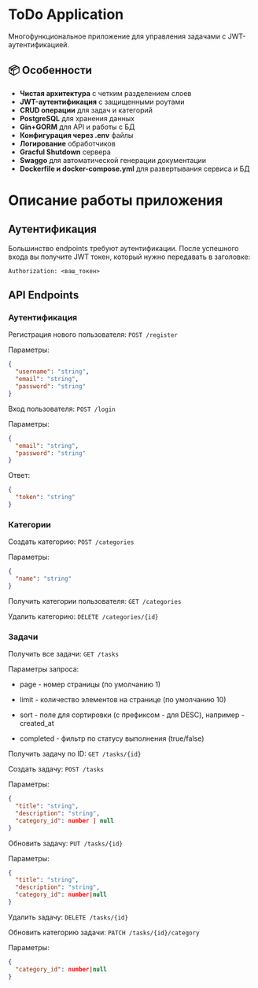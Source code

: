 # ToDo Application
Многофункциональное приложение для управления задачами с JWT-аутентификацией.
## 📦 Особенности

- **Чистая архитектура** с четким разделением слоев
- **JWT-аутентификация** с защищенными роутами
- **CRUD операции** для задач и категорий
- **PostgreSQL** для хранения данных
- **Gin+GORM** для API и работы с БД
- **Конфигурация через .env** файлы
- **Логирование** обработчиков
- **Gracful Shutdown** сервера
- **Swaggo** для автоматической генерации документации
- **Dockerfile и docker-compose.yml** для развертывания сервиса и БД

# Описание работы приложения
## Аутентификация
Большинство endpoints требуют аутентификации. После успешного входа вы получите JWT токен, который нужно передавать в заголовке:
```
Authorization: <ваш_токен>
```
## API Endpoints
### Аутентификация
Регистрация нового пользователя: ```POST /register```

Параметры:
```json
{
  "username": "string",
  "email": "string",
  "password": "string"
}
```

Вход пользователя: ```POST /login```

Параметры:
```json
{
  "email": "string",
  "password": "string"
}
```

Ответ:

```json
{
  "token": "string"
}
```

### Категории

Создать категорию: ```POST /categories```

Параметры:
```json
{
  "name": "string"
}
```

Получить категории пользователя: ```GET /categories```

Удалить категорию: ```DELETE /categories/{id}```

### Задачи
Получить все задачи: ```GET /tasks```

Параметры запроса:

- page - номер страницы (по умолчанию 1)

- limit - количество элементов на странице (по умолчанию 10)

- sort - поле для сортировки (с префиксом - для DESC), например -created_at

- completed - фильтр по статусу выполнения (true/false)

Получить задачу по ID: ```GET /tasks/{id}```

Создать задачу: ```POST /tasks```

Параметры:
```json
{
  "title": "string",
  "description": "string",
  "category_id": number | null
}
```

Обновить задачу: ```PUT /tasks/{id}```

Параметры:
```json
{
  "title": "string",
  "description": "string",
  "category_id": number|null
}
```

Удалить задачу: ```DELETE /tasks/{id}```

Обновить категорию задачи: ```PATCH /tasks/{id}/category```

Параметры:
```json
{
  "category_id": number|null
}
```